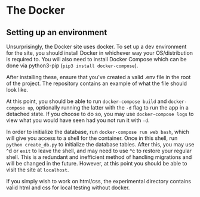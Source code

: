 # The Docker
## Setting up an environment
Unsurprisingly, the Docker site uses docker. To
set up a dev environment for the site, you should
install Docker in whichever way your OS/distribution
is required to. You will also need to install Docker Compose which can be done via python3-pip (`pip3 install docker-compose`).

After installing these, ensure that you've created a valid .env file in the root of the project. The repository contains an example of what the file should look like.

At this point, you should be able to run `docker-compose build` and `docker-compose up`, optionally running the latter with the `-d` flag to run
the app in a detached state. If you choose to do so, you may use `docker-compose logs` to view what you would have seen had you not run it with `-d`.

In order to initialize the database, run
`docker-compose run web bash`, which will give you access to a shell for the container. Once in this shell, run `python create_db.py` to initialize the database tables.
After this, you may use ^d or `exit` to leave the shell, and may need to use ^c to restore your regular shell.
This is a redundant and inefficient method of handling migrations and will be changed in the future. However, at this point you should be able to visit the site at `localhost`.

If you simply wish to work on html/css, the experimental directory contains valid html and css for local testing without docker.
